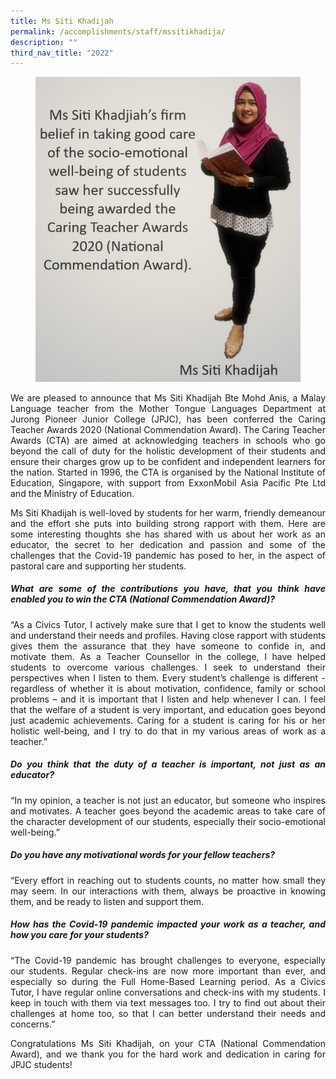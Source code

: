 ```yaml
---
title: Ms Siti Khadijah
permalink: /accomplishments/staff/mssitikhadija/
description: ""
third_nav_title: "2022"
---
```

<figure>
<img src="/images/Ms%20Siti%20Khadijah.jpg">
</figure>
<div align="justify">
<p>
We are pleased to announce that Ms Siti Khadijah Bte Mohd Anis, a Malay Language teacher from the Mother Tongue Languages Department at Jurong Pioneer Junior College (JPJC), has been conferred the Caring Teacher Awards 2020 (National Commendation Award). The Caring Teacher Awards (CTA) are aimed at acknowledging teachers in schools who go beyond the call of duty for the holistic development of their students and ensure their charges grow up to be confident and independent learners for the nation. Started in 1996, the CTA is organised by the National Institute of Education, Singapore, with support from ExxonMobil Asia Pacific Pte Ltd and the Ministry of Education.</p>

<p>
Ms Siti Khadijah is well-loved by students for her warm, friendly demeanour and the effort she puts into building strong rapport with them. Here are some interesting thoughts she has shared with us about her work as an educator, the secret to her dedication and passion and some of the challenges that the Covid-19 pandemic has posed to her, in the aspect of pastoral care and supporting her students.</p>

<h5><strong>What are some of the contributions you have, that you think have enabled you to win the CTA (National Commendation Award)?</strong></h5>
<p>
“As a Civics Tutor, I actively make sure that I get to know the students well and understand their needs and profiles. Having close rapport with students gives them the assurance that they have someone to confide in, and motivate them. As a Teacher Counsellor in the college, I have helped students to overcome various challenges. I seek to understand their perspectives when I listen to them. Every student’s challenge is different - regardless of whether it is about motivation, confidence, family or school problems – and it is important that I listen and help whenever I can. I feel that the welfare of a student is very important, and education goes beyond just academic achievements. Caring for a student is caring for his or her holistic well-being, and I try to do that in my various areas of work as a teacher.”</p>

<h5><strong>Do you think that the duty of a teacher is important, not just as an educator?</strong></h5>
<p>
“In my opinion, a teacher is not just an educator, but someone who inspires and motivates. A teacher goes beyond the academic areas to take care of the character development of our students, especially their socio-emotional well-being.”</p>

<h5><strong>Do you have any motivational words for your fellow teachers?</strong></h5>
<p>
“Every effort in reaching out to students counts, no matter how small they may seem. In our interactions with them, always be proactive in knowing them, and be ready to listen and support them.</p>

<h5><strong>How has the Covid-19 pandemic impacted your work as a teacher, and how you care for your students?</strong></h5>
<p>
“The Covid-19 pandemic has brought challenges to everyone, especially our students. Regular check-ins are now more important than ever, and especially so during the Full Home-Based Learning period. As a Civics Tutor, I have regular online conversations and check-ins with my students. I keep in touch with them via text messages too. I try to find out about their challenges at home too, so that I can better understand their needs and concerns.”</p>

<p>
Congratulations Ms Siti Khadijah, on your CTA (National Commendation Award), and we thank you for the hard work and dedication in caring for JPJC students!</p></div>